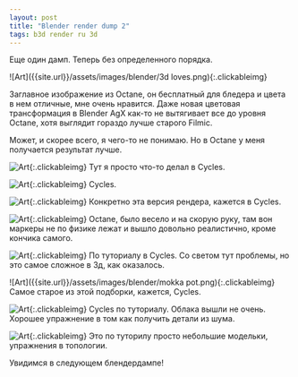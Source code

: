 ```yaml
---
layout: post
title: "Blender render dump 2"
tags: b3d render ru 3d
---
```

Еще один дамп. Теперь без определенного порядка.

![Art]({{site.url}}/assets/images/blender/3d loves.png){:.clickableimg}
<!--more-->

Заглавное изображение из Octane, он бесплатный для бледера и цвета в нем отличные, мне очень нравится. 
Даже новая цветовая трансформация в Blender AgX как-то не вытягивает все до уровня Octane, хотя выглядит гораздо лучше старого Filmic.

Может, и скорее всего, я чего-то не понимаю. Но в Octane у меня получается результат лучше.

![Art]({{site.url}}/assets/images/blender/blocks.png){:.clickableimg}
Тут я просто что-то делал в Cycles.

![Art]({{site.url}}/assets/images/blender/cloth.png){:.clickableimg}
Cycles.

![Art]({{site.url}}/assets/images/blender/lamp.png){:.clickableimg}
Конкретно эта версия рендера, кажется в Cycles.

![Art]({{site.url}}/assets/images/blender/markers.png){:.clickableimg}
Octane, было весело и на скорую руку, там вон маркеры не по физике лежат и вышло довольно реалистично, кроме кончика самого.

![Art]({{site.url}}/assets/images/blender/milka.png){:.clickableimg}
По туториалу в Cycles. Со светом тут проблемы, но это самое сложное в 3д, как оказалось.

![Art]({{site.url}}/assets/images/blender/mokka pot.png){:.clickableimg}
Самое старое из этой подборки, кажется, Cycles.

![Art]({{site.url}}/assets/images/blender/planet.png){:.clickableimg}
Cycles по туториалу. Облака вышли не очень. Хорошее упражнение в том как получить детали из шума.

![Art]({{site.url}}/assets/images/blender/practice.png){:.clickableimg}
Это по туторилу просто небольшие модельки, упражнения в топологии.

Увидимся в следующем блендердампе!
